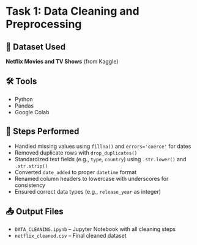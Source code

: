 # Task 1: Data Cleaning and Preprocessing

## 📁 Dataset Used
**Netflix Movies and TV Shows** (from Kaggle)

## 🛠 Tools
- Python
- Pandas
- Google Colab

## 🔧 Steps Performed
- Handled missing values using `fillna()` and `errors='coerce'` for dates
- Removed duplicate rows with `drop_duplicates()`
- Standardized text fields (e.g., `type`, `country`) using `.str.lower()` and `.str.strip()`
- Converted `date_added` to proper `datetime` format
- Renamed column headers to lowercase with underscores for consistency
- Ensured correct data types (e.g., `release_year` as integer)

## 📤 Output Files
- `DATA_CLEANING.ipynb` – Jupyter Notebook with all cleaning steps
- `netflix_cleaned.csv` – Final cleaned dataset

